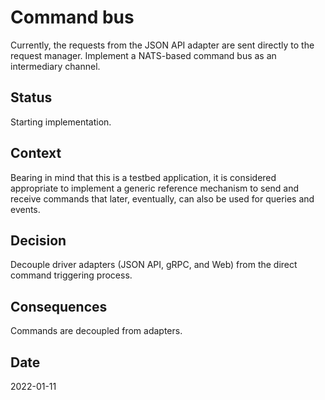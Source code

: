 # Command bus
Currently, the requests from the JSON API adapter are sent directly to the request manager. Implement a NATS-based command bus as an intermediary channel.

## Status
Starting implementation.

## Context
Bearing in mind that this is a testbed application, it is considered appropriate to implement a generic reference mechanism to send and receive commands that later, eventually, can also be used for queries and events.

## Decision
Decouple driver adapters (JSON API, gRPC, and Web) from the direct command triggering process.

## Consequences
Commands are decoupled from adapters.

## Date
2022-01-11